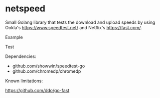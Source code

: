 # netspeed

Small Golang library that tests the download and upload speeds by using Ookla's https://www.speedtest.net/ and Netflix's https://fast.com/.

Example

Test


Dependencies:
- github.com/showwin/speedtest-go 
- github.com/chromedp/chromedp

Known limitations:

https://github.com/ddo/go-fast
